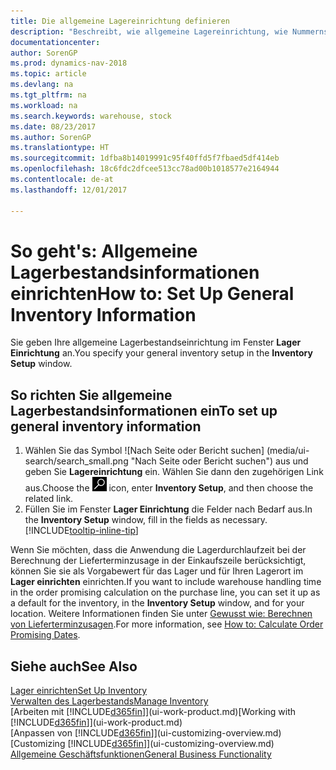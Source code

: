 ```yaml
---
title: Die allgemeine Lagereinrichtung definieren
description: "Beschreibt, wie allgemeine Lagereinrichtung, wie Nummernserien und Lagerorte definiert werden, sodass Sie Ihr Lager und Ihren Vorrat verwalten können."
documentationcenter: 
author: SorenGP
ms.prod: dynamics-nav-2018
ms.topic: article
ms.devlang: na
ms.tgt_pltfrm: na
ms.workload: na
ms.search.keywords: warehouse, stock
ms.date: 08/23/2017
ms.author: SorenGP
ms.translationtype: HT
ms.sourcegitcommit: 1dfba8b14019991c95f40ffd5f7fbaed5df414eb
ms.openlocfilehash: 18c6fdc2dfcee513cc78ad00b1018577e2164944
ms.contentlocale: de-at
ms.lasthandoff: 12/01/2017

---
```

# <a name="how-to-set-up-general-inventory-information"></a><span data-ttu-id="ed51a-103">So geht's: Allgemeine Lagerbestandsinformationen einrichten</span><span class="sxs-lookup"><span data-stu-id="ed51a-103">How to: Set Up General Inventory Information</span></span>
<span data-ttu-id="ed51a-104">Sie geben Ihre allgemeine Lagerbestandseinrichtung im Fenster **Lager Einrichtung** an.</span><span class="sxs-lookup"><span data-stu-id="ed51a-104">You specify your general inventory setup in the **Inventory Setup** window.</span></span>

## <a name="to-set-up-general-inventory-information"></a><span data-ttu-id="ed51a-105">So richten Sie allgemeine Lagerbestandsinformationen ein</span><span class="sxs-lookup"><span data-stu-id="ed51a-105">To set up general inventory information</span></span>
1. <span data-ttu-id="ed51a-106">Wählen Sie das Symbol ![Nach Seite oder Bericht suchen] (media/ui-search/search_small.png "Nach Seite oder Bericht suchen") aus und geben Sie **Lagereinrichtung** ein. Wählen Sie dann den zugehörigen Link aus.</span><span class="sxs-lookup"><span data-stu-id="ed51a-106">Choose the ![Search for Page or Report](media/ui-search/search_small.png "Search for Page or Report icon") icon, enter **Inventory Setup**, and then choose the related link.</span></span>
2. <span data-ttu-id="ed51a-107">Füllen Sie im Fenster **Lager Einrichtung** die Felder nach Bedarf aus.</span><span class="sxs-lookup"><span data-stu-id="ed51a-107">In the **Inventory Setup** window, fill in the fields as necessary.</span></span> [!INCLUDE[tooltip-inline-tip](includes/tooltip-inline-tip_md.md)]

<span data-ttu-id="ed51a-108">Wenn Sie möchten, dass die Anwendung die Lagerdurchlaufzeit bei der Berechnung der Lieferterminzusage in der Einkaufszeile berücksichtigt, können Sie sie als Vorgabewert für das Lager und für Ihren Lagerort im **Lager einrichten** einrichten.</span><span class="sxs-lookup"><span data-stu-id="ed51a-108">If you want to include warehouse handling time in the order promising calculation on the purchase line, you can set it up as a default for the inventory, in the **Inventory Setup** window, and for your location.</span></span> <span data-ttu-id="ed51a-109">Weitere Informationen finden Sie unter [Gewusst wie: Berechnen von Lieferterminzusagen](sales-how-to-calculate-order-promising-dates.md).</span><span class="sxs-lookup"><span data-stu-id="ed51a-109">For more information, see [How to: Calculate Order Promising Dates](sales-how-to-calculate-order-promising-dates.md).</span></span>  

## <a name="see-also"></a><span data-ttu-id="ed51a-110">Siehe auch</span><span class="sxs-lookup"><span data-stu-id="ed51a-110">See Also</span></span>
[<span data-ttu-id="ed51a-111">Lager einrichten</span><span class="sxs-lookup"><span data-stu-id="ed51a-111">Set Up Inventory</span></span>](inventory-setup-inventory.md)  
[<span data-ttu-id="ed51a-112">Verwalten des Lagerbestands</span><span class="sxs-lookup"><span data-stu-id="ed51a-112">Manage Inventory</span></span>](inventory-manage-inventory.md)  
<span data-ttu-id="ed51a-113">[Arbeiten mit [!INCLUDE[d365fin](includes/d365fin_md.md)]](ui-work-product.md)</span><span class="sxs-lookup"><span data-stu-id="ed51a-113">[Working with [!INCLUDE[d365fin](includes/d365fin_md.md)]](ui-work-product.md)</span></span>  
<span data-ttu-id="ed51a-114">[Anpassen von [!INCLUDE[d365fin](includes/d365fin_md.md)]](ui-customizing-overview.md)</span><span class="sxs-lookup"><span data-stu-id="ed51a-114">[Customizing [!INCLUDE[d365fin](includes/d365fin_md.md)]](ui-customizing-overview.md)</span></span>  
[<span data-ttu-id="ed51a-115">Allgemeine Geschäftsfunktionen</span><span class="sxs-lookup"><span data-stu-id="ed51a-115">General Business Functionality</span></span>](ui-across-business-areas.md)

